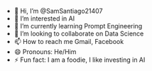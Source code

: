 - 👋 Hi, I’m @SamSantiago21407
- 👀 I’m interested in AI
- 🌱 I’m currently learning Prompt Engineering
- 💞️ I’m looking to collaborate on Data Science
- 📫 How to reach me Gmail, Facebook
- 😄 Pronouns: He/Him
- ⚡ Fun fact: I am a foodie, I like investing in AI

<!---
SamSantiago21407/SamSantiago21407 is a ✨ special ✨ repository because its `README.md` (this file) appears on your GitHub profile.
You can click the Preview link to take a look at your changes.
--->

